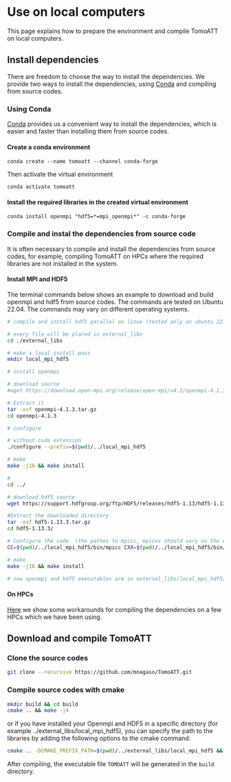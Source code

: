 # Use on local computers

This page explains how to prepare the environment and compile TomoATT on local computers.

## Install dependencies

There are freedom to choose the way to install the dependencies. We provide two ways to install the dependencies, using [Conda](https://docs.conda.io/en/latest/) and compiling from source codes.

### Using Conda

[Conda](https://docs.conda.io/en/latest/) provides us a convenient way to install the dependencies, which is easier and faster than installing them from source codes.

#### Create a conda environment

```
conda create --name tomoatt --channel conda-forge
```

Then activate the virtual environment

```
conda activate tomoatt
```

#### Install the required libraries in the created virtual environment

```
conda install openmpi "hdf5=*=mpi_openmpi*" -c conda-forge
```

### Compile and instal the dependencies from source code 
It is often necessary to compile and install the dependencies from source codes, for example, compiling TomoATT on HPCs where the required libraries are not installed in the system.

#### Install MPI and HDF5
The terminal commands below shows an example to download and build openmpi and hdf5 from source codes. The commands are tested on Ubuntu 22.04. The commands may vary on different operating systems.

``` bash
# compile and install hdf5 parallel on linux (tested only on ubuntu 22.04)

# every file will be placed in external_libs
cd ./external_libs

# make a local install pass
mkdir local_mpi_hdf5

# install openmpi

# download source
#wget https://download.open-mpi.org/release/open-mpi/v4.1/openmpi-4.1.3.tar.gz

# Extract it
tar -xvf openmpi-4.1.3.tar.gz
cd openmpi-4.1.3

# configure

# without cuda extension
./configure --prefix=$(pwd)/../local_mpi_hdf5

# make
make -j16 && make install

#
cd ../

# download hdf5 source
wget https://support.hdfgroup.org/ftp/HDF5/releases/hdf5-1.13/hdf5-1.13.3/src/hdf5-1.13.3.tar.gz

#Extract the downloaded directory
tar -xvf hdf5-1.13.3.tar.gz
cd hdf5-1.13.3/

# Configure the code. (the pathes to mpicc, mpicxx should vary on the environment)
CC=$(pwd)/../local_mpi_hdf5/bin/mpicc CXX=$(pwd)/../local_mpi_hdf5/bin/mpicxx ./configure --enable-parallel --enable-unsupported --enable-shared --enable-cxx --prefix=$(pwd)/../local_mpi_hdf5

# make
make -j16 && make install

# now openmpi and hdf5 executables are in external_libs/local_mpi_hdf5/bin
```

#### On HPCs
[Here](./Use_on_HPCs.md) we show some workarounds for compiling the dependencies on a few HPCs which we have been using.

## Download and compile TomoATT

### Clone the source codes

``` bash
git clone --recursive https://github.com/mnagaso/TomoATT.git
```

### Compile source codes with cmake

``` bash
mkdir build && cd build
cmake .. && make -j4
```

or if you have installed your Openmpi and HDF5 in a specific directory (for example ../external_libs/local_mpi_hdf5), you can specify the path to the libraries by adding the following options to the cmake command:


``` bash
cmake .. -DCMAKE_PREFIX_PATH=$(pwd)/../external_libs/local_mpi_hdf5 && make -j4
```

After compiling, the executable file `TOMOATT` will be generated in the `build` directory.

<!-- open it after finishing the cuda support
compile with cuda support
``` bash
cmake .. -DUSE_CUDA=True && make -j
``` 
 -->

